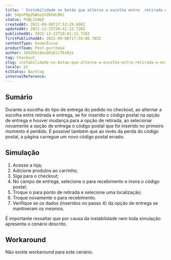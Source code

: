 ```yaml
---
title: ' Instabilidade no botão que alterna a escolha entre  retirada e entrega'
id: 54pnP8pZGWSo2VZKhOLBKC
status: PUBLISHED
createdAt: 2021-09-08T17:53:29.698Z
updatedAt: 2022-12-22T20:41:12.728Z
publishedAt: 2022-12-22T20:41:12.728Z
firstPublishedAt: 2021-09-08T17:59:00.783Z
contentType: knownIssue
productTeam: Post-purchase
author: 2mXZkbi0oi061KicTExNjo
tag: Checkout
slug: instabilidade-no-botao-que-alterna-a-escolha-entre-retirada-e-entrega
locale: pt
kiStatus: Backlog
internalReference: 
---
```


## Sumário

Durante a escolha do tipo de entrega do pedido no checkout, ao alternar a escolha entre  retirada e entrega, se for inserido o código postal na opção de entrega e houver mudança para a opção de retirada, ao selecionar novamente a opção de entrega o código postal que foi inserido no primeiro momento é perdido. É possível também que ao invés da perda do código postal, a página carregue um novo código postal errado.


## Simulação

1. Acesse a loja;
2. Adicione produtos ao carrinho;
3. Siga para o checkout;
4. No campo de entrega, selecione o <i class="fas fa-toggle-on"></i> para recebimento e insira o código postal; 
5. Troque o <i class="fas fa-toggle-on"></i> para ponto de retirada e selecione uma localização;
6. Troque novamente o <i class="fas fa-toggle-on"></i> para recebimento.
7. Verifique se os dados (inseridos no passo 4) da opção de entrega se mantiveram os mesmos.

É importante ressaltar que por causa da instabilidade nem toda  simulação apresenta o cenário descrito.


## Workaround

Não existe workaround para este cenário.


